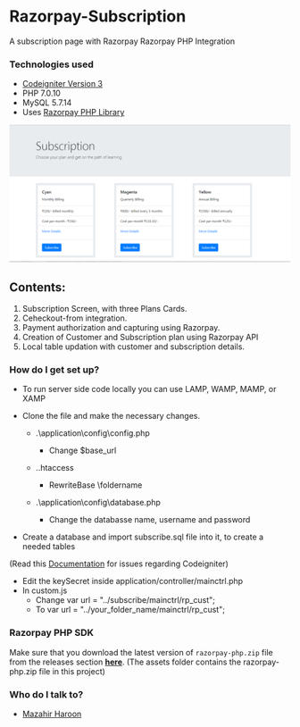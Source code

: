 # Razorpay-Subscription
A subscription page with Razorpay Razorpay PHP Integration

### Technologies used ###
* [Codeigniter Version 3](https://codeigniter.com/) 
* PHP 7.0.10
* MySQL 5.7.14
* Uses [Razorpay PHP Library](https://github.com/razorpay/razorpay-php) 

![Subscription Page](https://github.com/MazahirHaroon/Razorpay-Subscription/blob/master/screenshots/Sub_Screen.png)

## Contents:
1. Subscription Screen, with three Plans Cards.
2. Ceheckout-from integration.
3. Payment authorization and capturing using Razorpay.
4. Creation of Customer and Subscription plan using Razorpay API
5. Local table updation with customer and subscription details.

### How do I get set up? ###

* To run server side code locally you can use LAMP, WAMP, MAMP, or XAMP
* Clone the file and make the necessary changes. 
	
	- .\application\config\config.php
		* Change $base_url

	- .\.htaccess	
		* RewriteBase \foldername
    
 	- .\application\config\database.php
		* Change the databasse name, username and password
 
 * Create a database and import subscribe.sql file into it, to create a needed tables 
 
(Read this [Documentation](https://codeigniter.com/user_guide/) for issues regarding Codeigniter)
  
  * Edit the keySecret inside application/controller/mainctrl.php
  * In custom.js 
    - Change
      var url = "../subscribe/mainctrl/rp_cust";
    - To 
       var url = "../your_folder_name/mainctrl/rp_cust";

### Razorpay PHP SDK ###
Make sure that you download the latest version of `razorpay-php.zip` file from
the releases section **[here](https://github.com/razorpay/razorpay-php/releases)**.
(The assets folder contains the razorpay-php.zip file in this project)

### Who do I talk to? ###
* [Mazahir Haroon](mailto:mazahirharoon@gmail.com?Subject=Regarding%20Razorpaye%20Subscription)
